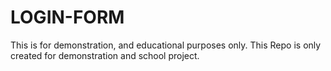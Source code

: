 # LOGIN-FORM
This is for demonstration, and educational purposes only.
This Repo is only created for demonstration and school project.
